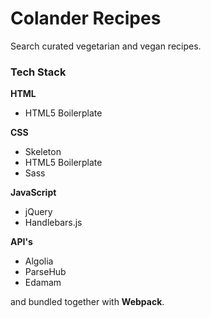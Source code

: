 # Colander Recipes
Search curated vegetarian and vegan recipes.

### Tech Stack
**HTML**
- HTML5 Boilerplate

**CSS**
- Skeleton
- HTML5 Boilerplate
- Sass

**JavaScript**
- jQuery
- Handlebars.js

**API's**
- Algolia
- ParseHub
- Edamam

and bundled together with **Webpack**.